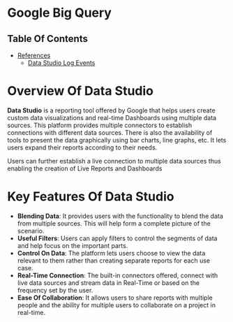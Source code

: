 # Google Big Query

## Table Of Contents
- [References]()
    - [Data Studio Log Events](https://support.google.com/datastudio/answer/9690662?hl=en)


# Overview Of Data Studio
__Data Studio__ is a reporting tool offered by Google that helps users create custom data visualizations and real-time Dashboards using multiple data sources. This platform provides multiple connectors to establish connections with different data sources. There is also the availability of tools to present the data graphically using bar charts, line graphs, etc. It lets users expand their reports according to their needs. 

Users can further establish a live connection to multiple data sources thus enabling the creation of Live Reports and Dashboards

# Key Features Of Data Studio
* __Blending Data__:  It provides users with the functionality to blend the data from multiple sources. This will help form a complete picture of the scenario. 
* __Useful Filters__: Users can apply filters to control the segments of data and help focus on the important parts.
* __Control On Data__: The platform lets users choose to view the data relevant to them rather than creating separate reports for each use case.
* __Real-Time Connection__: The built-in connectors offered, connect with live data sources and stream data in Real-Time or based on the frequency set by the user.  
* __Ease Of Collaboration__: It allows users to share reports with multiple people and the ability for multiple users to collaborate on a project in real-time. 